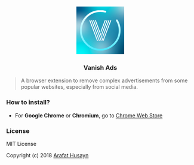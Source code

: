 <p align="center">
  <img src="icon.png" />
</p>
<center>
    <h3>Vanish Ads</h3>
</center>

> A browser extension to remove complex advertisements from some popular websites, especially from social media.

### How to install?

* For **Google Chrome** or **Chromium**, go to [Chrome Web Store](https://chrome.google.com/webstore/detail/glbfdjmlkkhmikafgjhiaapnpdamhiac)

### License

MIT License

Copyright (c) 2018 [Arafat Husayn](https://keybase.io/arafat)